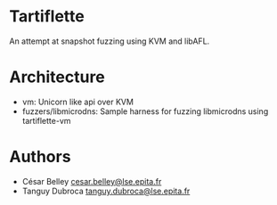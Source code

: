 Tartiflette
===========

An attempt at snapshot fuzzing using KVM and libAFL.

# Architecture

- vm: Unicorn like api over KVM
- fuzzers/libmicrodns: Sample harness for fuzzing libmicrodns using tartiflette-vm

# Authors

- César Belley <cesar.belley@lse.epita.fr>
- Tanguy Dubroca <tanguy.dubroca@lse.epita.fr>
